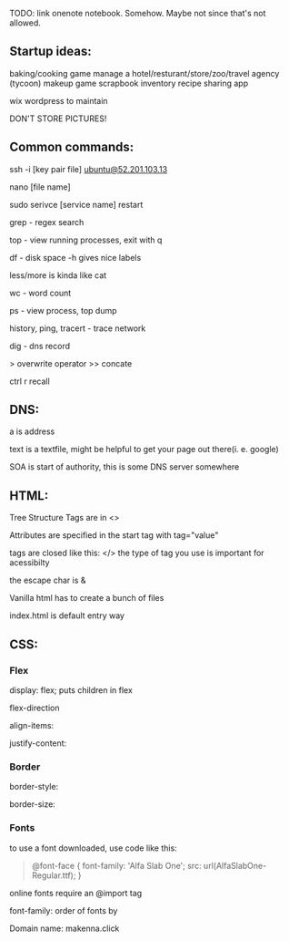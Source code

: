 TODO: link onenote notebook. Somehow. Maybe not since that's not allowed.

## Startup ideas:

baking/cooking game
manage a hotel/resturant/store/zoo/travel agency (tycoon)
makeup game
scrapbook inventory
recipe sharing app



wix wordpress to maintain

DON'T STORE PICTURES!


## Common commands:
ssh -i [key pair file] ubuntu@52.201.103.13

nano [file name]

sudo serivce [service name] restart

grep - regex search

top - view running processes, exit with q

df - disk space -h gives nice labels

less/more is kinda like cat

wc - word count

ps - view process, top dump

history, ping, tracert - trace network

dig - dns record

\> overwrite operator
\>> concate

ctrl r recall

## DNS:
a is address

text is a textfile, might be helpful to get your page out there(i. e. google)

SOA is start of authority, this is some DNS server somewhere 

## HTML:
Tree Structure
Tags are in <>

Attributes are specified in the start tag with tag="value"

tags are closed like this: </>
the type of tag you use is important for acessibilty 

the escape char is &

Vanilla html has to create a bunch of files

index.html is default entry way

## CSS:
### Flex
display: flex; puts children in flex

flex-direction 

align-items:

justify-content:

### Border
border-style:

border-size:

### Fonts
to use a font downloaded, use code like this:
>@font-face {
  font-family: 'Alfa Slab One';
  src: url(AlfaSlabOne-Regular.ttf);
}

online fonts require an @import tag

font-family: order of fonts by

Domain name: makenna.click
